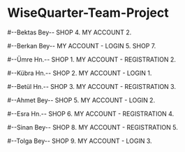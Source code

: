 # WiseQuarter-Team-Project


#--Bektas Bey--
SHOP 4.
MY ACCOUNT 2.


#--Berkan Bey--
MY ACCOUNT - LOGIN 5.
SHOP 7.


#--Ümre Hn.--
SHOP 1.
MY ACCOUNT - REGISTRATION 2.


#--Kübra Hn.--
SHOP 2.
MY ACCOUNT - LOGIN 1.


#--Betül Hn.--
SHOP 3.
MY ACCOUNT - REGISTRATION 3.


#--Ahmet Bey--
SHOP 5.
MY ACCOUNT - LOGIN 2.


#--Esra Hn.--
SHOP 6.
MY ACCOUNT - REGISTRATION 4.


#--Sinan Bey--
SHOP 8. 
MY ACCOUNT - REGISTRATION 5.


#--Tolga Bey--
SHOP 9.
MY ACCOUNT - LOGIN 3.






